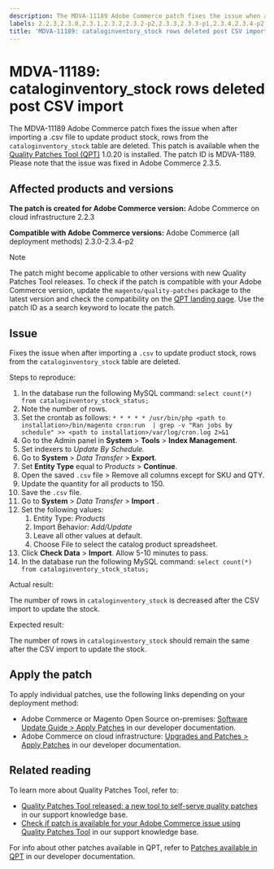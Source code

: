 ```yaml
---
description: The MDVA-11189 Adobe Commerce patch fixes the issue when after importing a .csv file to update product stock, rows from the `cataloginventory_stock` table are deleted. This patch is available when the Quality Patches Tool (QPT) 1.0.20 is installed. The patch ID is MDVA-1189. Please note that the issue was fixed in Adobe Commerce 2.3.5.
labels: 2.2.3,2.3.0,2.3.1,2.3.2,2.3.2-p2,2.3.3,2.3.3-p1,2.3.4,2.3.4-p2,Inventory,QPT 1.0.20,QPT patches,Magento Commerce,Magento Commerce Cloud,catalog,csv file,data discrepancies,import,product,support tools,Adobe Commerce,on-premises,cloud infrastructure
title: 'MDVA-11189: cataloginventory_stock rows deleted post CSV import'
---
```


# MDVA-11189: cataloginventory_stock rows deleted post CSV import

The MDVA-11189 Adobe Commerce patch fixes the issue when after importing a .csv file to update product stock, rows from the `cataloginventory_stock` table are deleted. This patch is available when the [Quality Patches Tool (QPT)](https://support.magento.com/hc/en-us/articles/360047139492) 1.0.20 is installed. The patch ID is MDVA-1189. Please note that the issue was fixed in Adobe Commerce 2.3.5.

## Affected products and versions

 **The patch is created for Adobe Commerce version:** Adobe Commerce on cloud infrastructure 2.2.3

 **Compatible with Adobe Commerce versions:** Adobe Commerce (all deployment methods) 2.3.0-2.3.4-p2

>[!NOTE]
>
>The patch might become applicable to other versions with new Quality Patches Tool releases. To check if the patch is compatible with your Adobe Commerce version, update the `magento/quality-patches` package to the latest version and check the compatibility on the [QPT landing page](https://devdocs.magento.com/quality-patches/tool.html#patch-grid). Use the patch ID as a search keyword to locate the patch.

## Issue

Fixes the issue when after importing a `.csv` to update product stock, rows from the `cataloginventory_stock` table are deleted.

 <span class="wysiwyg-underline">Steps to reproduce:</span>

1. In the database run the following MySQL command: `select count(*) from cataloginventory_stock_status;`
1. Note the number of rows.
1. Set the crontab as follows: `* * * * * /usr/bin/php <path to installation>/bin/magento cron:run  | grep -v "Ran jobs by schedule" >> <path to installation>/var/log/cron.log 2>&1`    
1. Go to the Admin panel in **System** > **Tools** > **Index Management**.
1. Set indexers to *Update By Schedule.*
1. Go to **System** > *Data Transfer* > **Export**.
1. Set **Entity Type** equal to *Products* > **Continue**.
1. Open the saved `.csv` file > Remove all columns except for SKU and QTY.
1. Update the quantity for all products to 150.
1. Save the `.csv` file.
1. Go to **System** > *Data Transfer* > **Import** .
1. Set the following values:
   1. Entity Type: *Products*
   1. Import Behavior: *Add/Update*
   1. Leave all other values at default.
   1. Choose File to select the catalog product spreadsheet.
1. Click **Check Data** > **Import**. Allow 5-10 minutes to pass.
1. In the database run the following MySQL command:
   `select count(*) from cataloginventory_stock_status;`    

 <span class="wysiwyg-underline">Actual result:</span>

The number of rows in `cataloginventory_stock` is decreased after the CSV import to update the stock.

 <span class="wysiwyg-underline">Expected result:</span>

The number of rows in `cataloginventory_stock` should remain the same after the CSV import to update the stock.

## Apply the patch

To apply individual patches, use the following links depending on your deployment method:

* Adobe Commerce or Magento Open Source on-premises: [Software Update Guide > Apply Patches](https://devdocs.magento.com/guides/v2.4/comp-mgr/patching/mqp.html) in our developer documentation.
* Adobe Commerce on cloud infrastructure: [Upgrades and Patches > Apply Patches](https://devdocs.magento.com/cloud/project/project-patch.html) in our developer documentation.

## Related reading

To learn more about Quality Patches Tool, refer to:

* [Quality Patches Tool released: a new tool to self-serve quality patches](https://support.magento.com/hc/en-us/articles/360047139492) in our support knowledge base.
* [Check if patch is available for your Adobe Commerce issue using Quality Patches Tool](https://support.magento.com/hc/en-us/articles/360047125252) in our support knowledge base.

For info about other patches available in QPT, refer to [Patches available in QPT](https://devdocs.magento.com/quality-patches/tool.html#patch-grid) in our developer documentation.